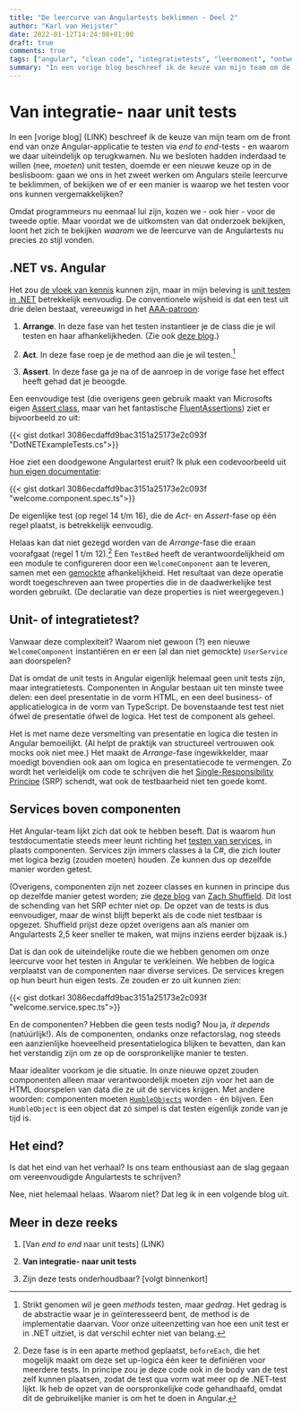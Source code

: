 ```yaml
---
title: "De leercurve van Angulartests beklimmen - Deel 2"
author: "Karl van Heijster"
date: 2022-01-12T14:24:08+01:00
draft: true
comments: true
tags: ["angular", "clean code", "integratietests", "leermoment", "ontwerppatronen", "single-responsibility principe", "software ontwikkelen", "technische schuld", "testen", "unit tests", "web development"]
summary: "In een vorige blog beschreef ik de keuze van mijn team om de front end van onze Angular-applicatie te testen via *end to end*-tests - en waarom we daar uiteindelijk op terugkwamen. Nu we besloten hadden inderdaad te willen (nee, *moeten*) unit testen, doemde er een nieuwe keuze op in de beslisboom: gaan we ons in het zweet werken om Angulars steile leercurve te beklimmen, of bekijken we of er een manier is waarop we het testen voor ons kunnen vergemakkelijken?"
---
```


# Van integratie- naar unit tests


In een [vorige blog] (LINK) beschreef ik de keuze van mijn team om de front end van onze Angular-applicatie te testen via *end to end*-tests - en waarom we daar uiteindelijk op terugkwamen. Nu we besloten hadden inderdaad te willen (nee, *moeten*) unit testen, doemde er een nieuwe keuze op in de beslisboom: gaan we ons in het zweet werken om Angulars steile leercurve te beklimmen, of bekijken we of er een manier is waarop we het testen voor ons kunnen vergemakkelijken?


Omdat programmeurs nu eenmaal lui zijn, kozen we - ook hier - voor de tweede optie. Maar voordat we de uitkomsten van dat onderzoek bekijken, loont het zich te bekijken *waarom* we de leercurve van de Angulartests nu precies zo stijl vonden.


## .NET vs. Angular


Het zou [de vloek van kennis](https://en.wikipedia.org/wiki/Curse_of_knowledge) kunnen zijn, maar in mijn beleving is [unit testen in .NET](https://docs.microsoft.com/en-us/visualstudio/test/walkthrough-creating-and-running-unit-tests-for-managed-code?view=vs-2022) betrekkelijk eenvoudig. De conventionele wijsheid is dat een test uit drie delen bestaat, vereeuwigd in het [AAA-patroon](https://medium.com/@pjbgf/title-testing-code-ocd-and-the-aaa-pattern-df453975ab80):


1. **Arrange**. In deze fase van het testen instantieer je de class die je wil testen en haar afhankelijkheden. (Zie ook [deze blog](/blog/21/09/droger-tests-met-factory-methods/).)

2. **Act**. In deze fase roep je de method aan die je wil testen.[^1]

3. **Assert**. In deze fase ga je na of de aanroep in de vorige fase het effect heeft gehad dat je beoogde.


Een eenvoudige test (die overigens geen gebruik maakt van Microsofts eigen [Assert class](https://docs.microsoft.com/en-us/dotnet/api/microsoft.visualstudio.testtools.unittesting.assert?view=visualstudiosdk-2022), maar van het fantastische [FluentAssertions](https://fluentassertions.com/)) ziet er bijvoorbeeld zo uit:


{{< gist dotkarl 3086ecdaffd9bac3151a25173e2c093f "DotNETExampleTests.cs">}}


Hoe ziet een doodgewone Angulartest eruit? Ik pluk een codevoorbeeld uit [hun eigen documentatie](https://angular.io/guide/testing-components-basics):


{{< gist dotkarl 3086ecdaffd9bac3151a25173e2c093f "welcome.component.spec.ts">}}


De eigenlijke test (op regel 14 t/m 16), die de *Act*- en *Assert*-fase op één regel plaatst, is betrekkelijk eenvoudig. 


Helaas kan dat niet gezegd worden van de *Arrange*-fase die eraan voorafgaat (regel 1 t/m 12).[^2] Een `TestBed` heeft de verantwoordelijkheid om een module te configureren door een `WelcomeComponent` aan te leveren, samen met een [gemockte](https://en.wikipedia.org/wiki/Mock_object) afhankelijkheid. Het resultaat van deze operatie wordt toegeschreven aan twee properties die in de daadwerkelijke test worden gebruikt. (De declaratie van deze properties is niet weergegeven.)


## Unit- of integratietest?


Vanwaar deze complexiteit? Waarom niet gewoon (?) een nieuwe `WelcomeComponent` instantiëren en er een (al dan niet gemockte) `UserService` aan doorspelen?


Dat is omdat de unit tests in Angular eigenlijk helemaal geen unit tests zijn, maar integratietests. Componenten in Angular bestaan uit ten minste twee delen: een deel presentatie in de vorm HTML, en een deel business- of applicatielogica in de vorm van TypeScript. De bovenstaande test test niet ófwel de presentatie ófwel de logica. Het test de component als geheel.


Het is met name deze versmelting van presentatie en logica die testen in Angular bemoeilijkt. (Al helpt de praktijk van structureel vertrouwen ook mocks ook niet mee.) Het maakt de *Arrange*-fase ingewikkelder, maar moedigt bovendien ook aan om logica en presentatiecode te vermengen. Zo wordt het verleidelijk om code te schrijven die het [Single-Responsibility Principe](https://en.wikipedia.org/wiki/Single-responsibility_principle) (SRP) schendt, wat ook de testbaarheid niet ten goede komt.


## Services boven componenten


Het Angular-team lijkt zich dat ook te hebben beseft. Dat is waarom hun testdocumentatie steeds meer leunt richting het [testen van services](https://angular.io/guide/testing-services), in plaats componenten. Services zijn immers classes à la C#, die zich louter met logica bezig (zouden moeten) houden. Ze kunnen dus op dezelfde manier worden getest.


(Overigens, componenten zijn net zozeer classes en kunnen in principe dus op dezelfde manier getest worden; zie [deze blog](https://www.forbes.com/sites/forbesdigitalgroup/2020/04/21/how-to-make-your-angular-unit-tests-25x-faster/) van [Zach Shuffield](https://www.linkedin.com/in/zach-shuffield-0a00a5aa/). Dit lost de schending van het SRP echter niet op. De opzet van de tests is dus eenvoudiger, maar de winst blijft beperkt als de code niet testbaar is opgezet. Shuffield prijst deze opzet overigens aan als manier om Angulartests 2,5 keer sneller te maken, wat mijns inziens eerder bijzaak is.) 


Dat is dan ook de uiteindelijke route die we hebben genomen om onze leercurve voor het testen in Angular te verkleinen. We hebben de logica verplaatst van de componenten naar diverse services. De services kregen op hun beurt hun eigen tests. Ze zouden er zo uit kunnen zien:


{{< gist dotkarl 3086ecdaffd9bac3151a25173e2c093f "welcome.service.spec.ts">}}


En de componenten? Hebben die geen tests nodig? Nou ja, *it depends* (natúúrlijk!). Als de componenten, ondanks onze refactorslag, nog steeds een aanzienlijke hoeveelheid presentatielogica blijken te bevatten, dan kan het verstandig zijn om ze op de oorspronkelijke manier te testen. 


Maar idealiter voorkom je die situatie. In onze nieuwe opzet zouden componenten alleen maar verantwoordelijk moeten zijn voor het aan de HTML doorspelen van data die ze uit de services krijgen. Met andere woorden: componenten moeten [`HumbleObjects`](https://martinfowler.com/bliki/HumbleObject.html) worden - én blijven. Een `HumbleObject` is een object dat zó simpel is dat testen eigenlijk zonde van je tijd is. 


## Het eind?


Is dat het eind van het verhaal? Is ons team enthousiast aan de slag gegaan om vereenvoudigde Angulartests te schrijven?


Nee, niet helemaal helaas. Waarom niet? Dat leg ik in een volgende blog uit.


## Meer in deze reeks

1. [Van *end to end* naar unit tests] (LINK)

2. **Van integratie- naar unit tests**

3. Zijn deze tests onderhoudbaar? [volgt binnenkort]


[^1]: Strikt genomen wil je geen *methods* testen, maar *gedrag*. Het gedrag is de abstractie waar je in geïnteresseerd bent, de method is de implementatie daarvan. Voor onze uiteenzetting van hoe een unit test er in .NET uitziet, is dat verschil echter niet van belang.


[^2]: Deze fase is in een aparte method geplaatst, `beforeEach`, die het mogelijk maakt om deze set up-logica één keer te definiëren voor meerdere tests. In principe zou je deze code ook in de body van de test zelf kunnen plaatsen, zodat de test qua vorm wat meer op de .NET-test lijkt. Ik heb de opzet van de oorspronkelijke code gehandhaafd, omdat dit de gebruikelijke manier is om het te doen in Angular.

